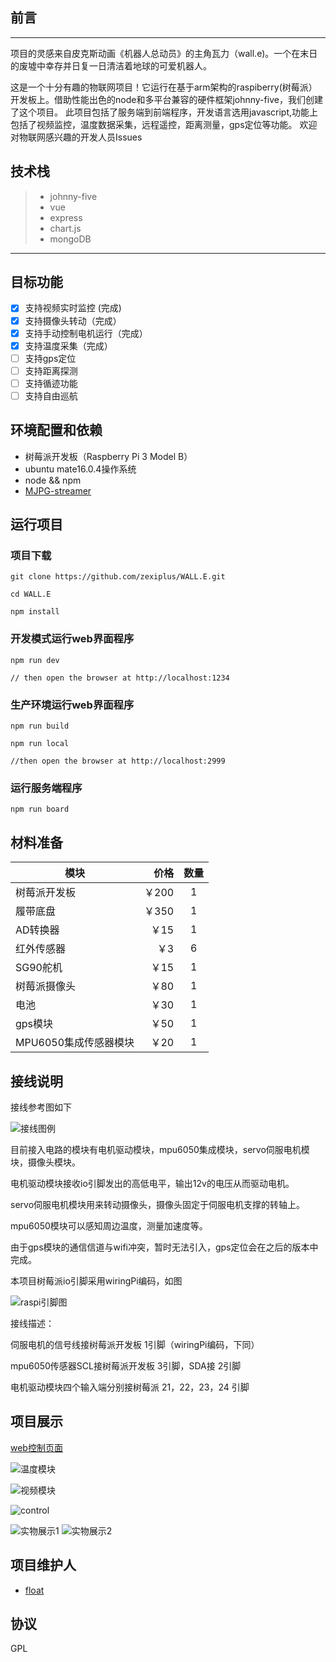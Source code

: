 ## 前言
------

​	项目的灵感来自皮克斯动画《机器人总动员》的主角瓦力（wall.e)。一个在末日的废墟中幸存并日复一日清洁着地球的可爱机器人。

​	这是一个十分有趣的物联网项目！它运行在基于arm架构的raspiberry(树莓派）开发板上。借助性能出色的node和多平台兼容的硬件框架johnny-five，我们创建了这个项目。
	此项目包括了服务端到前端程序，开发语言选用javascript,功能上包括了视频监控，温度数据采集，远程遥控，距离测量，gps定位等功能。
欢迎对物联网感兴趣的开发人员Issues

## 技术栈

> * johnny-five
> * vue
> * express
> * chart.js
> * mongoDB

------

## 目标功能
- [x] 支持视频实时监控 (完成)
- [x] 支持摄像头转动（完成）
- [x] 支持手动控制电机运行（完成）
- [x] 支持温度采集（完成）
- [ ] 支持gps定位
- [ ] 支持距离探测
- [ ] 支持循迹功能
- [ ] 支持自由巡航

## 环境配置和依赖
-  树莓派开发板（Raspberry Pi 3 Model B）
-  ubuntu mate16.0.4操作系统
-  node && npm
-  [MJPG-streamer](http://shumeipai.nxez.com/2017/05/14/raspberry-pi-mjpg-streamer-installation.html)

## 运行项目
### 项目下载

```shell
git clone https://github.com/zexiplus/WALL.E.git

cd WALL.E

npm install

```
### 开发模式运行web界面程序
```shell
npm run dev

// then open the browser at http://localhost:1234
```
### 生产环境运行web界面程序
```shell
npm run build

npm run local

//then open the browser at http://localhost:2999
```
### 运行服务端程序
```shell
npm run board
```


## 材料准备

| 模块             |   价格 |  数量  |
| -------------- | ---: | :--: |
| 树莓派开发板         | ￥200 |  1   |
| 履带底盘           | ￥350 |  1   |
| AD转换器          |  ￥15 |  1   |
| 红外传感器          |   ￥3 |  6   |
| SG90舵机         |  ￥15 |  1   |
| 树莓派摄像头         |  ￥80 |  1   |
| 电池             |  ￥30 |  1   |
| gps模块          |  ￥50 |  1   |
| MPU6050集成传感器模块 |  ￥20 |  1   |

## 接线说明

接线参考图如下

![接线图例](https://github.com/zexiplus/WALL.E/blob/master/static/line.png?raw=true)

目前接入电路的模块有电机驱动模块，mpu6050集成模块，servo伺服电机模块，摄像头模块。

电机驱动模块接收io引脚发出的高低电平，输出12v的电压从而驱动电机。

servo伺服电机模块用来转动摄像头，摄像头固定于伺服电机支撑的转轴上。

mpu6050模块可以感知周边温度，测量加速度等。

由于gps模块的通信信道与wifi冲突，暂时无法引入，gps定位会在之后的版本中完成。

本项目树莓派io引脚采用wiringPi编码，如图

![raspi引脚图](https://github.com/zexiplus/WALL.E/blob/master/static/pinDefine.png?raw=true)

接线描述：

伺服电机的信号线接树莓派开发板  1引脚（wiringPi编码，下同）

mpu6050传感器SCL接树莓派开发板  3引脚，SDA接  2引脚

电机驱动模块四个输入端分别接树莓派 21，22，23，24 引脚

## 项目展示

[web控制页面](http://jsrobot.herokuapp.com)

![温度模块](https://github.com/zexiplus/WALL.E/blob/master/static/tem.gif?raw=true)

![视频模块](https://github.com/zexiplus/WALL.E/blob/master/static/camTurn2.gif?raw=true)

![control](./static/run.gif)


![实物展示1](https://raw.githubusercontent.com/zexiplus/WALL.E/master/static/seven.jpg)
![实物展示2](https://raw.githubusercontent.com/zexiplus/WALL.E/master/static/five.jpg)


## 项目维护人
- [float](https://github.com/zexiplus)

## 协议
GPL
